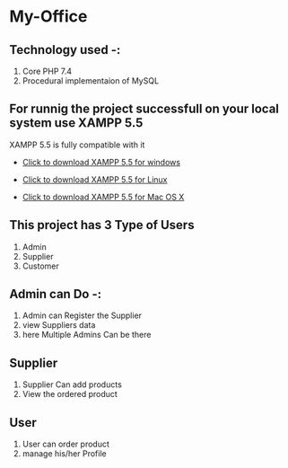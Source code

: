# My-Office

## Technology used -: 
1. Core PHP 7.4
2. Procedural implementaion of MySQL

## For runnig the project successfull on your local system use XAMPP 5.5
XAMPP 5.5 is fully compatible with it

* <a href="https://sourceforge.net/projects/xampp/files/XAMPP%20Windows/5.5.38/xampp-win32-5.5.38-3-VC11-installer.exe/download" 
target ="_blank"> Click to download XAMPP 5.5 for windows</a>

* <a href="https://sourceforge.net/projects/xampp/files/XAMPP%20Linux/5.5.38/xampp-linux-x64-5.5.38-3-installer.run/download" 
target ="_blank"> Click to download XAMPP 5.5 for Linux</a>

* <a href="https://sourceforge.net/projects/xampp/files/XAMPP%20Mac%20OS%20X/5.5.38/xampp-osx-5.5.38-3-installer.dmg/download" 
target ="_blank"> Click to download XAMPP 5.5 for Mac OS X</a>

## This project has 3 Type of Users
1. Admin
2. Supplier
3. Customer

## Admin can Do -:
1. Admin can Register the Supplier
2. view Suppliers data 
3. here Multiple Admins Can be there

## Supplier
1. Supplier Can add products 
2. View the ordered product

## User
1. User can order product
2. manage his/her Profile
